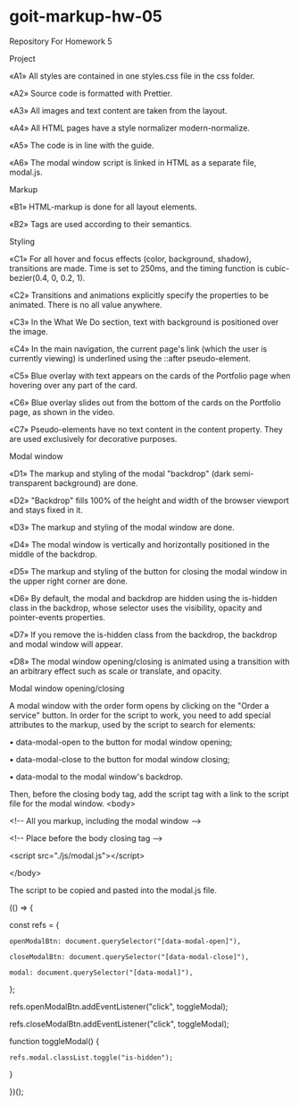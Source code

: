 # goit-markup-hw-05
Repository For Homework 5


Project

«A1» All styles are contained in one styles.css file in the css folder.

«A2» Source code is formatted with Prettier.

«A3» All images and text content are taken from the layout.

«A4» All HTML pages have a style normalizer modern-normalize.

«A5» The code is in line with the guide.

«A6» The modal window script is linked in HTML as a separate file, modal.js.

Markup

«B1» HTML-markup is done for all layout elements.

«B2» Tags are used according to their semantics.

Styling

«C1» For all hover and focus effects (color, background, shadow), transitions are made. Time is set to 250ms, and the timing function is cubic-bezier(0.4, 0, 0.2, 1).

«C2» Transitions and animations explicitly specify the properties to be animated. There is no all value anywhere.

«C3» In the What We Do section, text with background is positioned over the image.

«C4» In the main navigation, the current page's link (which the user is currently viewing) is underlined using the ::after pseudo-element.

«C5» Blue overlay with text appears on the cards of the Portfolio page when hovering over any part of the card.

«C6» Blue overlay slides out from the bottom of the cards on the Portfolio page, as shown in the video.

 
«C7» Pseudo-elements have no text content in the content property. They are used exclusively for decorative purposes.

Modal window

«D1» The markup and styling of the modal "backdrop" (dark semi-transparent background) are done.

«D2» "Backdrop" fills 100% of the height and width of the browser viewport and stays fixed in it.

«D3» The markup and styling of the modal window are done.

«D4» The modal window is vertically and horizontally positioned in the middle of the backdrop.

«D5» The markup and styling of the button for closing the modal window in the upper right corner are done.

«D6» By default, the modal and backdrop are hidden using the is-hidden class in the backdrop, whose selector uses the visibility, opacity and pointer-events properties.

«D7» If you remove the is-hidden class from the backdrop, the backdrop and modal window will appear.

«D8» The modal window opening/closing is animated using a transition with an arbitrary effect such as scale or translate, and opacity.

Modal window opening/closing

A modal window with the order form opens by clicking on the "Order a service" button. In order for the script to work, you need to add special attributes to the markup, used by the script to search for elements:

•	data-modal-open to the button for modal window opening;

•	data-modal-close to the button for modal window closing;

•	data-modal to the modal window's backdrop.

Then, before the closing body tag, add the script tag with a link to the script file for the modal window.
&lt;body&gt;

  &lt;!-- All you markup, including the modal window --&gt;
  

  &lt;!-- Place before the body closing tag --&gt;
  
  &lt;script src="./js/modal.js"&gt;&lt;/script&gt;
  
&lt;/body&gt;


The script to be copied and pasted into the modal.js file.

(() =&gt; {

  const refs = {
  
    openModalBtn: document.querySelector("[data-modal-open]"),
    
    closeModalBtn: document.querySelector("[data-modal-close]"),
    
    modal: document.querySelector("[data-modal]"),
    
  };
  

  refs.openModalBtn.addEventListener("click", toggleModal);
  
  refs.closeModalBtn.addEventListener("click", toggleModal);
  

  function toggleModal() {
  
    refs.modal.classList.toggle("is-hidden");
    
  }
  
})();



